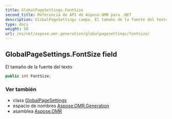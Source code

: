 ```yaml
---
title: GlobalPageSettings.FontSize
second_title: Referencia de API de Aspose.OMR para .NET
description: GlobalPageSettings campo. El tamaño de la fuente del texto
type: docs
weight: 50
url: /es/net/aspose.omr.generation/globalpagesettings/fontsize/
---
```

## GlobalPageSettings.FontSize field

El tamaño de la fuente del texto

```csharp
public int FontSize;
```

### Ver también

* class [GlobalPageSettings](../)
* espacio de nombres [Aspose.OMR.Generation](../../globalpagesettings/)
* asamblea [Aspose.OMR](../../../)


